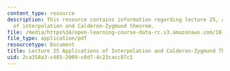 ```yaml
---
content_type: resource
description: This resource contains information regarding lecture 25, applications
  of interpolation and Calderon-Zygmund theorem.
file: /media/https%3A/open-learning-course-data-rc.s3.amazonaws.com/18-156-differential-analysis-ii-partial-differential-equations-and-fourier-analysis-spring-2016/2ca358a3c4052009c0d74c23cacc87c1_MIT18_156S16_lec25.pdf
file_type: application/pdf
resourcetype: Document
title: Lecture 25 Applications of Interpolation and Calderon-Zygmund Theorem
uid: 2ca358a3-c405-2009-c0d7-4c23cacc87c1
---
```

